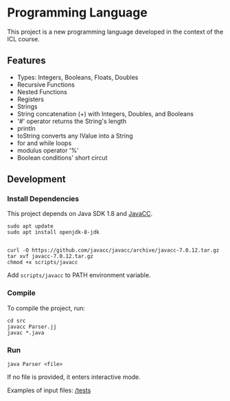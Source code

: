 # Programming Language
This project is a new programming language developed in the context of the ICL course.

## Features

 - Types: Integers, Booleans, Floats, Doubles
 - Recursive Functions
 - Nested Functions
 - Registers
 - Strings
 - String concatenation (+) with Integers, Doubles, and Booleans
 - '#' operator returns the String's length
 - println 
 - toString converts any IValue into a String
 - for and while loops
 - modulus operator '%'
 - Boolean conditions' short circut

## Development

### Install Dependencies

This project depends on Java SDK 1.8 and [JavaCC](https://javacc.github.io/javacc/).

```
sudo apt update
sudo apt install openjdk-8-jdk


curl -O https://github.com/javacc/javacc/archive/javacc-7.0.12.tar.gz
tar xvf javacc-7.0.12.tar.gz
chmod +x scripts/javacc
```

Add `scripts/javacc` to PATH environment variable.

### Compile

To compile the project, run:
```
cd src
javacc Parser.jj
javac *.java
```

### Run

```
java Parser <file>
```
If no file is provided, it enters interactive mode.

Examples of input files: [/tests](/tests)
